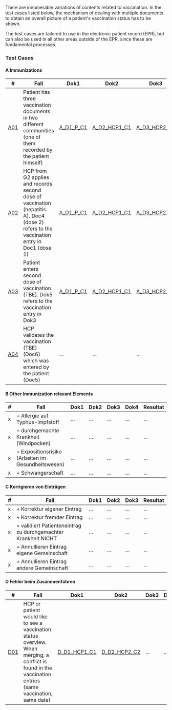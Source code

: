 There are innumerable variations of contents related to vaccination. In the test cases listed below, the mechanism of dealing with multiple documents to obtain an overall picture of a patient's vaccination status has to be shown.

The test cases are tailored to use in the electronic patient record (EPR), but can also be used in all other areas outside of the EPR, since these are fundamental processes.


### Test Cases 

#### A Immunizations

|#|Fall|Dok1|Dok2|Dok3|Dok4|Dok5|Dok6|Resultat|
|-|----|----|----|----|----|----|---|---|
|[A01](TC_A01.html)|Patient has three vaccination documents in two different communities (one of them recorded by the patient himself)|[A_D1_P_C1](Bundle-A-D1-P-C1.json)|[A_D2_HCP1_C1](Bundle-A-D2-HCP1-C1.json)|[A_D3_HCP2_C2](Bundle-A-D3-HCP2-C2.json)|-|-|-|[Result. Dokument A 01](Bundle-RDA01.json)|
|[A02](TC_A02.html)|HCP from G2 applies and records second dose of vaccination (hepatitis A). Doc4 (dose 2) refers to the vaccination entry in Doc1 (dose 1)|[A_D1_P_C1](Bundle-A-D1-P-C1.json)|[A_D2_HCP1_C1](Bundle-A-D2-HCP1-C1.json)|[A_D3_HCP2_C2](Bundle-A-D3-HCP2-C2.json)|[A_D4_HCP2_C2](Bundle-A-D4-HCP2-C2.json)|-|-|[Result. Dokument A 02](Bundle-RDA02.json)|
|[A03](TC_A03.html)|Patient enters second dose of vaccination (TBE). Dok5 refers to the vaccination entry in Dok3|[A_D1_P_C1](Bundle-A-D1-P-C1.json)|[A_D2_HCP1_C1](Bundle-A-D2-HCP1-C1.json)|[A_D3_HCP2_C2](Bundle-A-D3-HCP2-C2.json)|[A_D4_HCP2_C2](Bundle-A-D4-HCP2-C2.json) |[A_D5_P_C1](Bundle-A-D5-P-C1.json)|-|[Result. Dokument A 03](Bundle-RDA03.json)|
|[A04](TC_A04.html)|HCP validates the vaccination (TBE) (Doc6) which was entered by the patient (Doc5)|…|…|…|…|[D5_P_C1](Bundle-A-D5-P-C1.json)|[A_D6_HCP1_C1](Bundle-A-D6-HCP1-C1.json)|[Result. Dokument A 04](Bundle-RDA04.json)|



#### B Other Immunization relavant Elements

|#|Fall|Dok1|Dok2|Dok3|Dok4|Resultat|
|-|----|----|----|----|----|---|
|x|+ Allergie auf Typhus-Impfstoff|…|…|…|…|…|
|x|+ durchgemachte Krankheit (Windpocken)|…|…|…|…|…|
|x|+ Expositionsrisiko (Arbeiten im Gesundheitswesen)|…|…|…|…|…|
|x|+ Schwangerschaft|…|…|…|…|…|


#### C Korrigieren von Einträgen

|#|Fall|Dok1|Dok2|Dok3|Resultat|
|-|----|----|----|----|---|
|x|+ Korrektur eigener Eintrag|…|…|…|…|
|x|+ Korrektur fremder Eintrag|…|…|…|…|
|x|+ validiert Patienteneintrag zu durchgemachter Krankheit NICHT|…|…|…|…|
|x|+ Annullieren Eintrag eigene Gemeinschaft|…|…|…|…|
|x|+ Annullieren Eintrag andere Gemeinschaft|…|…|…|…|


#### D Fehler beim Zusammenführen

|#|Fall|Dok1|Dok2|Dok3|Dok4|Resultat|
|-|----|----|----|----|----|---|
|[D01](TC_D01.html)|HCP or patient would like to see a vaccination status overview. When merging, a conflict is found in the vaccination entries (same vaccination, same date)|[D_D1_HCP1_C1](Bundle-D-D1-HCP1-C1.json)|[D_D2_HCP2_C2](Bundle-D-D2-HCP2-C2.json)|…|…|[Result. Dokument D 01](Bundle-RDD01.json)|

